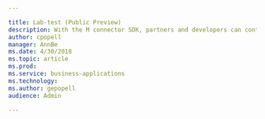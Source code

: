 ```yaml
---

title: Lab-test (Public Preview)
description: With the M connector SDK, partners and developers can contribute to the rich connector ecosystem.
author: cpopell
manager: AnnBe
ms.date: 4/30/2018
ms.topic: article
ms.prod: 
ms.service: business-applications
ms.technology: 
ms.author: gepopell
audience: Admin

---
```

